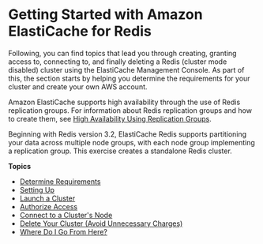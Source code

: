 # Getting Started with Amazon ElastiCache for Redis<a name="GettingStarted"></a>

Following, you can find topics that lead you through creating, granting access to, connecting to, and finally deleting a Redis \(cluster mode disabled\) cluster using the ElastiCache Management Console\. As part of this, the section starts by helping you determine the requirements for your cluster and create your own AWS account\.

Amazon ElastiCache supports high availability through the use of Redis replication groups\. For information about Redis replication groups and how to create them, see [High Availability Using Replication Groups](Replication.md)\.

Beginning with Redis version 3\.2, ElastiCache Redis supports partitioning your data across multiple node groups, with each node group implementing a replication group\. This exercise creates a standalone Redis cluster\.

**Topics**
+ [Determine Requirements](getting-started-determine-requirements.md)
+ [Setting Up](set-up.md)
+ [Launch a Cluster](GettingStarted.CreateCluster.md)
+ [Authorize Access](GettingStarted.AuthorizeAccess.md)
+ [Connect to a Cluster's Node](GettingStarted.ConnectToCacheNode.md)
+ [Delete Your Cluster \(Avoid Unnecessary Charges\)](GettingStarted.DeleteCacheCluster.md)
+ [Where Do I Go From Here?](GettingStarted.WhereGoFromHere.md)